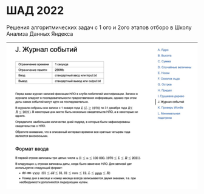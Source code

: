 # ШАД 2022

Решения алгоритмических задач с 1 ого и 2ого этапов отборо в Школу Анализа Данных Яндекса

<img src="Stage_1/J_1.png" alt="Задача J">
